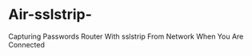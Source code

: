 Air-sslstrip-
=============

Capturing Passwords Router With sslstrip From Network When You Are Connected
